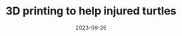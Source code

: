 ---
layout: default
title: 3D printing to help injured turtles
modal-id: 4
date: 2023-06-26
img: 3d-turtle-shells-main.jpg
img1: ShellsSeveral.jpg
img2: 3d-turtle-shells-inuse.jpg
alt: image-alt
project-date: December 2022
client: Swamp Girl Adventures
category: Mechanical Engineering
Newslink: https://floridapoly.edu/news/articles/2023/01/013122-3d-turtle-shells.php
description: "In this innovative endeavor, I leveraged the power of additive manufacturing to create fractured turtle shells, utilizing a 3D scan of an intact shell as the foundation. These fabricated shells played a pivotal role in an interactive educational class aimed at teaching individuals how to effectively repair damaged turtle shells. By offering this valuable knowledge and support, we provided injured turtles with a renewed opportunity to heal and thrive."
outcome: "Throughout the course of the project, I successfully produced a total of 30 3D-printed turtle shells within a single week. This task allowed me to collaborate with large polygon count 3D scans, honing my expertise in handling complex digital models. 
<br><br>
&nbsp;&nbsp;&nbsp;&nbsp;Moreover, I had the privilege of contributing to the educational aspect of the project, guiding and empowering people to develop the skills needed to mend injured turtle shells effectively. Witnessing the positive impact on both the turtles and the participants made this project a truly rewarding experience."
---
